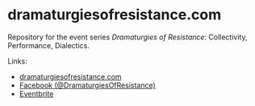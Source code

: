 # dramaturgiesofresistance.com

Repository for the event series *Dramaturgies of Resistance*: Collectivity, Performance, Dialectics. 

Links:
  - [dramaturgiesofresistance.com](http://dramaturgiesofresistance.com)
  - [Facebook (@DramaturgiesOfResistance)](https://www.facebook.com/dramaturgiesofresistance)
  - [Eventbrite](https://www.eventbrite.ca/o/dramaturgies-of-resistance-32219074763)
